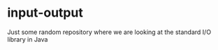 # input-output
Just some random repository where we are looking at the standard I/O library in Java
